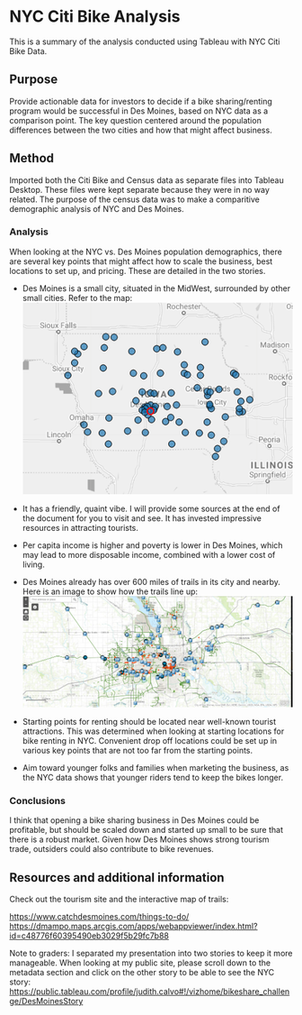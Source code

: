 # NYC Citi Bike Analysis
This is a summary of the analysis conducted using Tableau with NYC Citi Bike Data.
## Purpose
Provide actionable data for investors to decide if a bike sharing/renting program would be successful in Des Moines, based on NYC data as a comparison point. The key question centered around the population differences between the two cities and how that might affect business. 
## Method
Imported both the Citi Bike and Census data as separate files into Tableau Desktop.  These files were kept separate because they were in no way related. The purpose of the census data was to make a comparitive demographic analysis of NYC and Des Moines.
### Analysis
When looking at the NYC vs. Des Moines population demographics, there are several key points that might affect how to scale the business, best locations to set up, and pricing.  These are detailed in the two stories.
- Des Moines is a small city, situated in the MidWest, surrounded by other small cities. Refer to the map:
![findingdesmoines.png](findingdesmoines.png)

- It has a friendly, quaint vibe. I will provide some sources at the end of the document for you to visit and see.  It has invested impressive resources in attracting tourists.
- Per capita income is higher and poverty is lower in Des Moines, which may lead to more disposable income, combined with a lower cost of living.
- Des Moines already has over 600 miles of trails in its city and nearby. Here is an image to show how the trails line up:
![DesMoineBikeTrails.png](DesMoineBikeTrails.png)
- Starting points for renting should be located near well-known tourist attractions.  This was determined when looking at starting locations for bike renting in NYC.  Convenient drop off locations could be set up in various key points that are not too far from the starting points.
- Aim toward younger folks and families when marketing the business, as the NYC data shows that younger riders tend to keep the bikes longer.
### Conclusions
I think that opening a bike sharing business in Des Moines could be profitable, but should be scaled down and started up small to be sure that there is a robust market.  Given how Des Moines shows strong tourism trade, outsiders could also contribute to bike revenues.  

## Resources and additional information
Check out the tourism site and the interactive map of trails:

<https://www.catchdesmoines.com/things-to-do/>
<https://dmampo.maps.arcgis.com/apps/webappviewer/index.html?id=c48776f60395490eb3029f5b29fc7b88>

Note to graders: I separated my presentation into two stories to keep it more manageable.  When looking at my public site, please scroll down to the metadata section and click on the other story to be able to see the NYC story:
<https://public.tableau.com/profile/judith.calvo#!/vizhome/bikeshare_challenge/DesMoinesStory>

